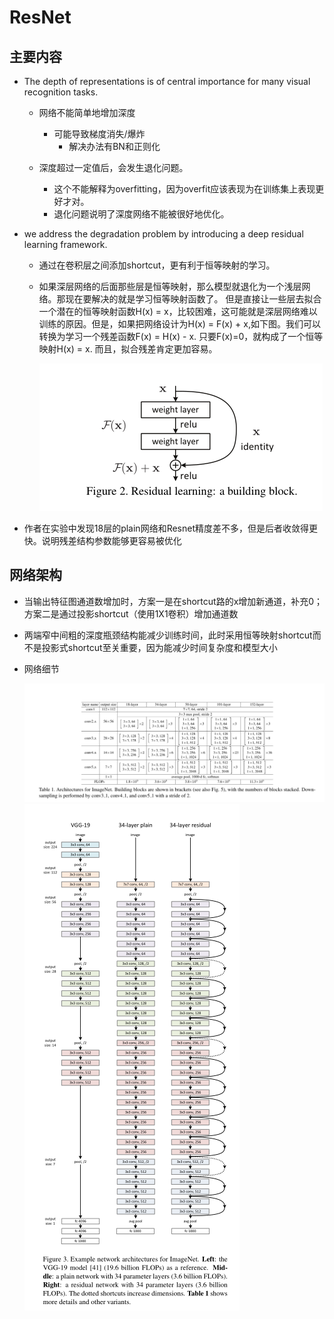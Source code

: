 # ResNet

## 主要内容

- The depth of representations is of central importance
for many visual recognition tasks. 
  - 网络不能简单地增加深度
    - 可能导致梯度消失/爆炸
      - 解决办法有BN和正则化

  - 深度超过一定值后，会发生退化问题。
    - 这个不能解释为overfitting，因为overfit应该表现为在训练集上表现更好才对。
    - 退化问题说明了深度网络不能被很好地优化。

- we address the degradation problem by
introducing a deep residual learning framework.
  - 通过在卷积层之间添加shortcut，更有利于恒等映射的学习。
  - 如果深层网络的后面那些层是恒等映射，那么模型就退化为一个浅层网络。那现在要解决的就是学习恒等映射函数了。 但是直接让一些层去拟合一个潜在的恒等映射函数H(x) = x，比较困难，这可能就是深层网络难以训练的原因。但是，如果把网络设计为H(x) = F(x) + x,如下图。我们可以转换为学习一个残差函数F(x) = H(x) - x. 只要F(x)=0，就构成了一个恒等映射H(x) = x. 而且，拟合残差肯定更加容易。

    ![](./image/14.PNG)

- 作者在实验中发现18层的plain网络和Resnet精度差不多，但是后者收敛得更快。说明残差结构参数能够更容易被优化


## 网络架构

- 当输出特征图通道数增加时，方案一是在shortcut路的x增加新通道，补充0；方案二是通过投影shortcut（使用1X1卷积）增加通道数
- 两端窄中间粗的深度瓶颈结构能减少训练时间，此时采用恒等映射shortcut而不是投影式shortcut至关重要，因为能减少时间复杂度和模型大小
- 网络细节

  ![](./image/16.PNG)
  ![](./image/17.PNG)
